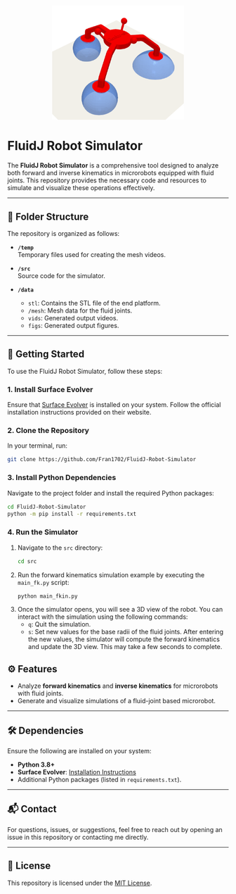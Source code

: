 <div align="center">
  <img src="logo.png" alt="FluidJ Robot Simulator Logo" width="300"/>
</div>


# FluidJ Robot Simulator

The **FluidJ Robot Simulator** is a comprehensive tool designed to analyze both forward and inverse kinematics in microrobots equipped with fluid joints. This repository provides the necessary code and resources to simulate and visualize these operations effectively.

---

## 📂 Folder Structure

The repository is organized as follows:

- **`/temp`**  
  Temporary files used for creating the mesh videos.

- **`/src`**  
  Source code for the simulator.

- **`/data`**  
  - `stl`: Contains the STL file of the end platform.  
  - `/mesh`: Mesh data for the fluid joints.  
  - `vids`: Generated output videos.  
  - `figs`: Generated output figures.

---

## 🚀 Getting Started

To use the FluidJ Robot Simulator, follow these steps:

### 1. Install **Surface Evolver**
Ensure that [Surface Evolver](http://kenbrakke.com/evolver/html/install.htm) is installed on your system. Follow the official installation instructions provided on their website.

### 2. Clone the Repository
In your terminal, run:
```bash
git clone https://github.com/Fran1702/FluidJ-Robot-Simulator
```



### 3. Install Python Dependencies
Navigate to the project folder and install the required Python packages:

```bash
cd FluidJ-Robot-Simulator
python -m pip install -r requirements.txt
```


### 4. Run the Simulator

1. Navigate to the `src` directory:
   ```bash
   cd src

2. Run the forward kinematics simulation example by executing the `main_fk.py` script:
    ```bash
    python main_fkin.py
    ```
3. Once the simulator opens, you will see a 3D view of the robot. You can interact with the simulation using the following commands:
    * `q`: Quit the simulation.
    * `s`: Set new values for the base radii of the fluid joints. After entering the new values, the simulator will compute the forward kinematics and update the 3D view. This may take a few seconds to complete.


## ⚙️ Features

- Analyze **forward kinematics** and **inverse kinematics** for microrobots with fluid joints.
- Generate and visualize simulations of a fluid-joint based microrobot.

---

## 🛠️ Dependencies

Ensure the following are installed on your system:
- **Python 3.8+**
- **Surface Evolver**: [Installation Instructions](http://kenbrakke.com/evolver/html/install.htm)
- Additional Python packages (listed in `requirements.txt`).

---

## 📬 Contact

For questions, issues, or suggestions, feel free to reach out by opening an issue in this repository or contacting me directly.

---

## 📜 License

This repository is licensed under the [MIT License](LICENSE).


